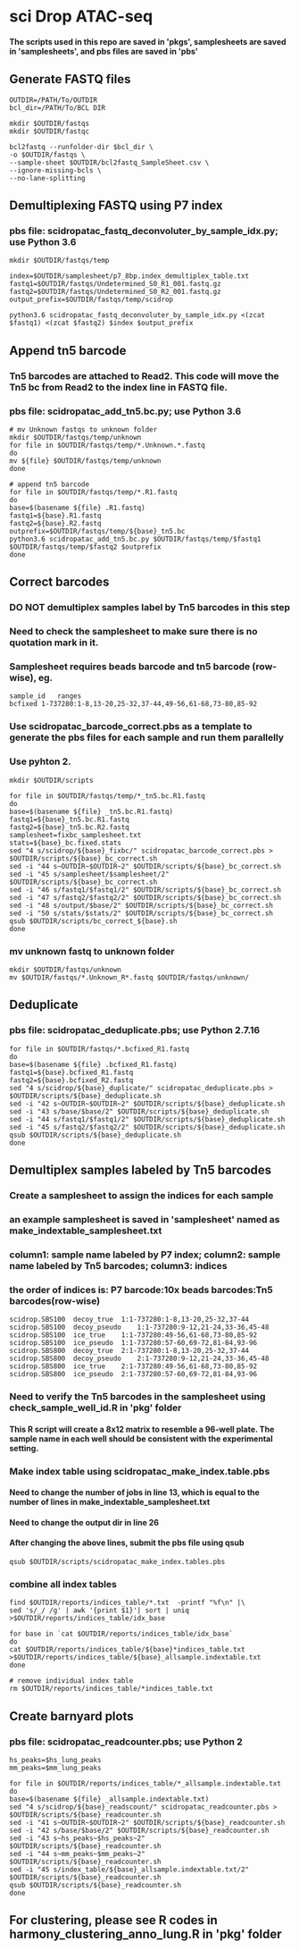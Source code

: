 # sci Drop ATAC-seq
#### The scripts used in this repo are saved in 'pkgs', samplesheets are saved in 'samplesheets', and pbs files are saved in 'pbs'
## Generate FASTQ files
```
OUTDIR=/PATH/To/OUTDIR
bcl_dir=/PATH/To/BCL DIR

mkdir $OUTDIR/fastqs
mkdir $OUTDIR/fastqc

bcl2fastq --runfolder-dir $bcl_dir \
-o $OUTDIR/fastqs \
--sample-sheet $OUTDIR/bcl2fastq_SampleSheet.csv \
--ignore-missing-bcls \
--no-lane-splitting
```
## Demultiplexing FASTQ using P7 index
### pbs file: scidropatac_fastq_deconvoluter_by_sample_idx.py; use Python 3.6
```
mkdir $OUTDIR/fastqs/temp

index=$OUTDIR/samplesheet/p7_8bp.index_demultiplex_table.txt
fastq1=$OUTDIR/fastqs/Undetermined_S0_R1_001.fastq.gz
fastq2=$OUTDIR/fastqs/Undetermined_S0_R2_001.fastq.gz
output_prefix=$OUTDIR/fastqs/temp/scidrop

python3.6 scidropatac_fastq_deconvoluter_by_sample_idx.py <(zcat $fastq1) <(zcat $fastq2) $index $output_prefix
```
## Append tn5 barcode
### Tn5 barcodes are attached to Read2. This code will move the Tn5 bc from Read2 to the index line in FASTQ file.
### pbs file: scidropatac_add_tn5.bc.py; use Python 3.6
```
# mv Unknown fastqs to unknown folder
mkdir $OUTDIR/fastqs/temp/unknown
for file in $OUTDIR/fastqs/temp/*.Unknown.*.fastq
do
mv ${file} $OUTDIR/fastqs/temp/unknown
done

# append tn5 barcode
for file in $OUTDIR/fastqs/temp/*.R1.fastq
do
base=$(basename ${file} .R1.fastq)
fastq1=${base}.R1.fastq
fastq2=${base}.R2.fastq
outprefix=$OUTDIR/fastqs/temp/${base}_tn5.bc
python3.6 scidropatac_add_tn5.bc.py $OUTDIR/fastqs/temp/$fastq1 $OUTDIR/fastqs/temp/$fastq2 $outprefix
done
```
## Correct barcodes
### DO NOT demultiplex samples label by Tn5 barcodes in this step
### Need to check the samplesheet to make sure there is no quotation mark in it.
### Samplesheet requires beads barcode and tn5 barcode (row-wise), eg.
```
sample_id	ranges
bcfixed	1-737280:1-8,13-20,25-32,37-44,49-56,61-68,73-80,85-92
```
### Use scidropatac_barcode_correct.pbs as a template to generate the pbs files for each sample and run them parallelly
### Use pyhton 2.
```
mkdir $OUTDIR/scripts

for file in $OUTDIR/fastqs/temp/*_tn5.bc.R1.fastq
do
base=$(basename ${file} _tn5.bc.R1.fastq)
fastq1=${base}_tn5.bc.R1.fastq
fastq2=${base}_tn5.bc.R2.fastq
samplesheet=fixbc_samplesheet.txt
stats=${base}_bc.fixed.stats
sed "4 s/scidrop/${base}_fixbc/" scidropatac_barcode_correct.pbs > $OUTDIR/scripts/${base}_bc_correct.sh
sed -i "44 s~OUTDIR~$OUTDIR~2" $OUTDIR/scripts/${base}_bc_correct.sh
sed -i "45 s/samplesheet/$samplesheet/2" $OUTDIR/scripts/${base}_bc_correct.sh
sed -i "46 s/fastq1/$fastq1/2" $OUTDIR/scripts/${base}_bc_correct.sh
sed -i "47 s/fastq2/$fastq2/2" $OUTDIR/scripts/${base}_bc_correct.sh
sed -i "48 s/output/$base/2" $OUTDIR/scripts/${base}_bc_correct.sh
sed -i "50 s/stats/$stats/2" $OUTDIR/scripts/${base}_bc_correct.sh
qsub $OUTDIR/scripts/bc_correct_${base}.sh
done
```
### mv unknown fastq to unknown folder
```
mkdir $OUTDIR/fastqs/unknown
mv $OUTDIR/fastqs/*.Unknown_R*.fastq $OUTDIR/fastqs/unknown/
```
## Deduplicate
### pbs file: scidropatac_deduplicate.pbs; use Python 2.7.16 
```
for file in $OUTDIR/fastqs/*.bcfixed_R1.fastq
do
base=$(basename ${file} .bcfixed_R1.fastq)
fastq1=${base}.bcfixed_R1.fastq
fastq2=${base}.bcfixed_R2.fastq
sed "4 s/scidrop/${base}_duplicate/" scidropatac_deduplicate.pbs > $OUTDIR/scripts/${base}_deduplicate.sh
sed -i "42 s~OUTDIR~$OUTDIR~2" $OUTDIR/scripts/${base}_deduplicate.sh
sed -i "43 s/base/$base/2" $OUTDIR/scripts/${base}_deduplicate.sh
sed -i "44 s/fastq1/$fastq1/2" $OUTDIR/scripts/${base}_deduplicate.sh
sed -i "45 s/fastq2/$fastq2/2" $OUTDIR/scripts/${base}_deduplicate.sh
qsub $OUTDIR/scripts/${base}_deduplicate.sh
done
```
## Demultiplex samples labeled by Tn5 barcodes
### Create a samplesheet to assign the indices for each sample
### an example samplesheet is saved in 'samplesheet' named as make_indextable_samplesheet.txt
### column1: sample name labeled by P7 index; column2: sample name labeled by Tn5 barcodes; column3: indices
### the order of indices is: P7 barcode:10x beads barcodes:Tn5 barcodes(row-wise)
```
scidrop.SBS100	decoy_true	1:1-737280:1-8,13-20,25-32,37-44
scidrop.SBS100	decoy_pseudo	1:1-737280:9-12,21-24,33-36,45-48
scidrop.SBS100	ice_true	1:1-737280:49-56,61-68,73-80,85-92
scidrop.SBS100	ice_pseudo	1:1-737280:57-60,69-72,81-84,93-96
scidrop.SBS800	decoy_true	2:1-737280:1-8,13-20,25-32,37-44
scidrop.SBS800	decoy_pseudo	2:1-737280:9-12,21-24,33-36,45-48
scidrop.SBS800	ice_true	2:1-737280:49-56,61-68,73-80,85-92
scidrop.SBS800	ice_pseudo	2:1-737280:57-60,69-72,81-84,93-96
```
### Need to verify the Tn5 barcodes in the samplesheet using check_sample_well_id.R in 'pkg' folder
#### This R script will create a 8x12 matrix to resemble a 96-well plate. The sample name in each well should be consistent with the experimental setting.
### Make index table using scidropatac_make_index.table.pbs
#### Need to change the number of jobs in line 13, which is equal to the number of lines in make_indextable_samplesheet.txt
#### Need to change the output dir in line 26
#### After changing the above lines, submit the pbs file using qsub
```
qsub $OUTDIR/scripts/scidropatac_make_index.tables.pbs
```
### combine all index tables
```
find $OUTDIR/reports/indices_table/*.txt  -printf "%f\n" |\
sed 's/_/ /g' | awk '{print $1}'| sort | uniq >$OUTDIR/reports/indices_table/idx_base

for base in `cat $OUTDIR/reports/indices_table/idx_base`
do
cat $OUTDIR/reports/indices_table/${base}*indices_table.txt >$OUTDIR/reports/indices_table/${base}_allsample.indextable.txt
done

# remove individual index table
rm $OUTDIR/reports/indices_table/*indices_table.txt
```
## Create barnyard plots
### pbs file: scidropatac_readcounter.pbs; use Python 2
```
hs_peaks=$hs_lung_peaks
mm_peaks=$mm_lung_peaks

for file in $OUTDIR/reports/indices_table/*_allsample.indextable.txt
do
base=$(basename ${file} _allsample.indextable.txt)
sed "4 s/scidrop/${base}_readscount/" scidropatac_readcounter.pbs > $OUTDIR/scripts/${base}_readcounter.sh
sed -i "41 s~OUTDIR~$OUTDIR~2" $OUTDIR/scripts/${base}_readcounter.sh
sed -i "42 s/base/$base/2" $OUTDIR/scripts/${base}_readcounter.sh
sed -i "43 s~hs_peaks~$hs_peaks~2" $OUTDIR/scripts/${base}_readcounter.sh
sed -i "44 s~mm_peaks~$mm_peaks~2" $OUTDIR/scripts/${base}_readcounter.sh
sed -i "45 s/index_table/${base}_allsample.indextable.txt/2" $OUTDIR/scripts/${base}_readcounter.sh
qsub $OUTDIR/scripts/${base}_readcounter.sh
done
```
## For clustering, please see R codes in harmony_clustering_anno_lung.R in 'pkg' folder
